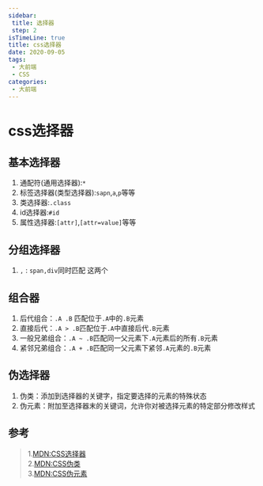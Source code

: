 ```yaml
---
sidebar:
 title: 选择器
 step: 2
isTimeLine: true
title: css选择器
date: 2020-09-05
tags:
 - 大前端
 - CSS
categories:
 - 大前端
---
```

# css选择器
## 基本选择器
1. 通配符(通用选择器):`*`
2. 标签选择器(类型选择器):`sapn`,`a`,`p`等等
3. 类选择器:`.class`
4. id选择器:`#id`
5. 属性选择器:`[attr]`,`[attr=value]`等等

## 分组选择器
1. `,` : `span,div`同时匹配 这两个

## 组合器
1. 后代组合：`.A .B` 匹配位于`.A`中的`.B`元素
2. 直接后代：`.A > .B`匹配位于`.A`中直接后代`.B`元素
3. 一般兄弟组合：`.A ~ .B`匹配同一父元素下`.A`元素后的所有`.B`元素
4. 紧邻兄弟组合：`.A + .B`匹配同一父元素下紧邻`.A`元素的`.B`元素

## 伪选择器
1. 伪类：添加到选择器的关键字，指定要选择的元素的特殊状态
2. 伪元素：附加至选择器末的关键词，允许你对被选择元素的特定部分修改样式

## 参考
>1.[MDN:CSS选择器](https://developer.mozilla.org/zh-CN/docs/Web/CSS/CSS_Selectors)<br>
2.[MDN:CSS伪类](https://developer.mozilla.org/zh-CN/docs/Web/CSS/Pseudo-classes)<br>
3.[MDN:CSS伪元素](https://developer.mozilla.org/zh-CN/docs/Web/CSS/Pseudo-elements)

<comment/>